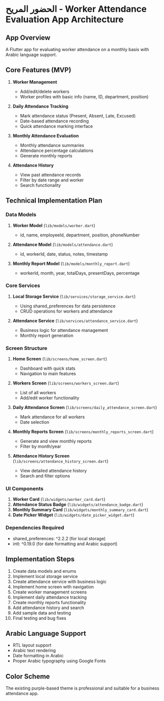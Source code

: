 # الحضور المريح - Worker Attendance Evaluation App Architecture

## App Overview
A Flutter app for evaluating worker attendance on a monthly basis with Arabic language support.

## Core Features (MVP)
1. **Worker Management**
   - Add/edit/delete workers
   - Worker profiles with basic info (name, ID, department, position)

2. **Daily Attendance Tracking**
   - Mark attendance status (Present, Absent, Late, Excused)
   - Date-based attendance recording
   - Quick attendance marking interface

3. **Monthly Attendance Evaluation**
   - Monthly attendance summaries
   - Attendance percentage calculations
   - Generate monthly reports

4. **Attendance History**
   - View past attendance records
   - Filter by date range and worker
   - Search functionality

## Technical Implementation Plan

### Data Models
1. **Worker Model** (`lib/models/worker.dart`)
   - id, name, employeeId, department, position, phoneNumber

2. **Attendance Model** (`lib/models/attendance.dart`)
   - id, workerId, date, status, notes, timestamp

3. **Monthly Report Model** (`lib/models/monthly_report.dart`)
   - workerId, month, year, totalDays, presentDays, percentage

### Core Services
1. **Local Storage Service** (`lib/services/storage_service.dart`)
   - Using shared_preferences for data persistence
   - CRUD operations for workers and attendance

2. **Attendance Service** (`lib/services/attendance_service.dart`)
   - Business logic for attendance management
   - Monthly report generation

### Screen Structure
1. **Home Screen** (`lib/screens/home_screen.dart`)
   - Dashboard with quick stats
   - Navigation to main features

2. **Workers Screen** (`lib/screens/workers_screen.dart`)
   - List of all workers
   - Add/edit worker functionality

3. **Daily Attendance Screen** (`lib/screens/daily_attendance_screen.dart`)
   - Mark attendance for all workers
   - Date selection

4. **Monthly Reports Screen** (`lib/screens/monthly_reports_screen.dart`)
   - Generate and view monthly reports
   - Filter by month/year

5. **Attendance History Screen** (`lib/screens/attendance_history_screen.dart`)
   - View detailed attendance history
   - Search and filter options

### UI Components
1. **Worker Card** (`lib/widgets/worker_card.dart`)
2. **Attendance Status Badge** (`lib/widgets/attendance_badge.dart`)
3. **Monthly Summary Card** (`lib/widgets/monthly_summary_card.dart`)
4. **Date Picker Widget** (`lib/widgets/date_picker_widget.dart`)

### Dependencies Required
- shared_preferences: ^2.2.2 (for local storage)
- intl: ^0.19.0 (for date formatting and Arabic support)

## Implementation Steps
1. Create data models and enums
2. Implement local storage service
3. Create attendance service with business logic
4. Implement home screen with navigation
5. Create worker management screens
6. Implement daily attendance tracking
7. Create monthly reports functionality
8. Add attendance history and search
9. Add sample data and testing
10. Final testing and bug fixes

## Arabic Language Support
- RTL layout support
- Arabic text rendering
- Date formatting in Arabic
- Proper Arabic typography using Google Fonts

## Color Scheme
The existing purple-based theme is professional and suitable for a business attendance app.
